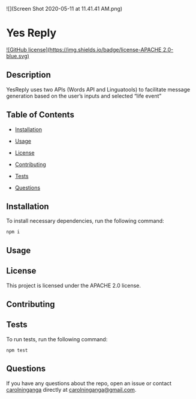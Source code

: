 ![](Screen Shot 2020-05-11 at 11.41.41 AM.png)
# Yes Reply
[![GitHub license](https://img.shields.io/badge/license-APACHE 2.0-blue.svg)](https://github.com/carolninganga/yes-reply)

## Description

YesReply uses two APIs (Words API and Linguatools) to facilitate message generation based on the user’s inputs and selected “life event”

## Table of Contents 

* [Installation](#installation)

* [Usage](#usage)

* [License](#license)

* [Contributing](#contributing)

* [Tests](#tests)

* [Questions](#questions)

## Installation

To install necessary dependencies, run the following command:

```
npm i
```

## Usage



## License

This project is licensed under the APACHE 2.0 license.
  
## Contributing



## Tests

To run tests, run the following command:

```
npm test
```

## Questions

If you have any questions about the repo, open an issue or contact [carolninganga](undefined) directly at carolninganga@gmail.com.

